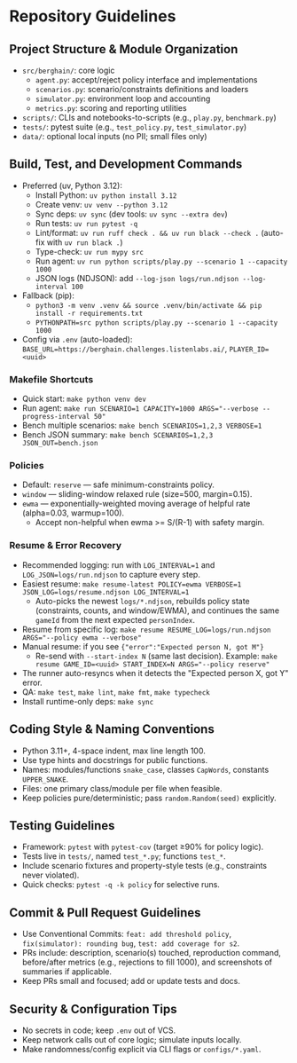 # Repository Guidelines

## Project Structure & Module Organization
- `src/berghain/`: core logic
  - `agent.py`: accept/reject policy interface and implementations
  - `scenarios.py`: scenario/constraints definitions and loaders
  - `simulator.py`: environment loop and accounting
  - `metrics.py`: scoring and reporting utilities
- `scripts/`: CLIs and notebooks-to-scripts (e.g., `play.py`, `benchmark.py`)
- `tests/`: pytest suite (e.g., `test_policy.py`, `test_simulator.py`)
- `data/`: optional local inputs (no PII; small files only)

## Build, Test, and Development Commands
- Preferred (uv, Python 3.12):
  - Install Python: `uv python install 3.12`
  - Create venv: `uv venv --python 3.12`
  - Sync deps: `uv sync` (dev tools: `uv sync --extra dev`)
  - Run tests: `uv run pytest -q`
  - Lint/format: `uv run ruff check . && uv run black --check .` (auto-fix with `uv run black .`)
  - Type-check: `uv run mypy src`
  - Run agent: `uv run python scripts/play.py --scenario 1 --capacity 1000`
  - JSON logs (NDJSON): add `--log-json logs/run.ndjson --log-interval 100`
- Fallback (pip):
  - `python3 -m venv .venv && source .venv/bin/activate && pip install -r requirements.txt`
  - `PYTHONPATH=src python scripts/play.py --scenario 1 --capacity 1000`
- Config via `.env` (auto-loaded): `BASE_URL=https://berghain.challenges.listenlabs.ai/`, `PLAYER_ID=<uuid>`

### Makefile Shortcuts
- Quick start: `make python venv dev`
- Run agent: `make run SCENARIO=1 CAPACITY=1000 ARGS="--verbose --progress-interval 50"`
- Bench multiple scenarios: `make bench SCENARIOS=1,2,3 VERBOSE=1`
- Bench JSON summary: `make bench SCENARIOS=1,2,3 JSON_OUT=bench.json`

### Policies
- Default: `reserve` — safe minimum-constraints policy.
- `window` — sliding-window relaxed rule (size=500, margin=0.15).
- `ewma` — exponentially-weighted moving average of helpful rate (alpha=0.03, warmup=100).
  - Accept non-helpful when ewma >= S/(R-1) with safety margin.

### Resume & Error Recovery
- Recommended logging: run with `LOG_INTERVAL=1` and `LOG_JSON=logs/run.ndjson` to capture every step.
- Easiest resume: `make resume-latest POLICY=ewma VERBOSE=1 JSON_LOG=logs/resume.ndjson LOG_INTERVAL=1`
  - Auto-picks the newest `logs/*.ndjson`, rebuilds policy state (constraints, counts, and window/EWMA), and continues the same `gameId` from the next expected `personIndex`.
- Resume from specific log: `make resume RESUME_LOG=logs/run.ndjson ARGS="--policy ewma --verbose"`
- Manual resume: if you see `{"error":"Expected person N, got M"}`
  - Re-send with `--start-index N` (same last decision). Example:
    `make resume GAME_ID=<uuid> START_INDEX=N ARGS="--policy reserve"`
- The runner auto-resyncs when it detects the "Expected person X, got Y" error.
- QA: `make test`, `make lint`, `make fmt`, `make typecheck`
- Install runtime-only deps: `make sync`

## Coding Style & Naming Conventions
- Python 3.11+, 4-space indent, max line length 100.
- Use type hints and docstrings for public functions.
- Names: modules/functions `snake_case`, classes `CapWords`, constants `UPPER_SNAKE`.
- Files: one primary class/module per file when feasible.
- Keep policies pure/deterministic; pass `random.Random(seed)` explicitly.

## Testing Guidelines
- Framework: `pytest` with `pytest-cov` (target ≥90% for policy logic).
- Tests live in `tests/`, named `test_*.py`; functions `test_*`.
- Include scenario fixtures and property-style tests (e.g., constraints never violated).
- Quick checks: `pytest -q -k policy` for selective runs.

## Commit & Pull Request Guidelines
- Use Conventional Commits: `feat: add threshold policy`, `fix(simulator): rounding bug`, `test: add coverage for s2`.
- PRs include: description, scenario(s) touched, reproduction command, before/after metrics (e.g., rejections to fill 1000), and screenshots of summaries if applicable.
- Keep PRs small and focused; add or update tests and docs.

## Security & Configuration Tips
- No secrets in code; keep `.env` out of VCS.
- Keep network calls out of core logic; simulate inputs locally.
- Make randomness/config explicit via CLI flags or `configs/*.yaml`.
